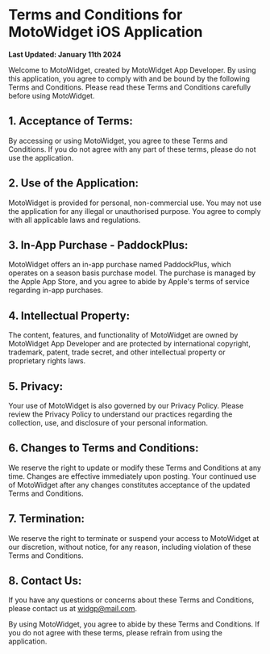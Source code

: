 # Terms and Conditions for MotoWidget iOS Application

**Last Updated: January 11th 2024**

Welcome to MotoWidget, created by MotoWidget App Developer. By using this application, you agree to comply with and be bound by the following Terms and Conditions. Please read these Terms and Conditions carefully before using MotoWidget.

## 1. Acceptance of Terms:
By accessing or using MotoWidget, you agree to these Terms and Conditions. If you do not agree with any part of these terms, please do not use the application.

## 2. Use of the Application:
MotoWidget is provided for personal, non-commercial use. You may not use the application for any illegal or unauthorised purpose. You agree to comply with all applicable laws and regulations.

## 3. In-App Purchase - PaddockPlus:
MotoWidget offers an in-app purchase named PaddockPlus, which operates on a season basis purchase model. The purchase is managed by the Apple App Store, and you agree to abide by Apple's terms of service regarding in-app purchases.

## 4. Intellectual Property:
The content, features, and functionality of MotoWidget are owned by MotoWidget App Developer and are protected by international copyright, trademark, patent, trade secret, and other intellectual property or proprietary rights laws.

## 5. Privacy:
Your use of MotoWidget is also governed by our Privacy Policy. Please review the Privacy Policy to understand our practices regarding the collection, use, and disclosure of your personal information.

## 6. Changes to Terms and Conditions:
We reserve the right to update or modify these Terms and Conditions at any time. Changes are effective immediately upon posting. Your continued use of MotoWidget after any changes constitutes acceptance of the updated Terms and Conditions.

## 7. Termination:
We reserve the right to terminate or suspend your access to MotoWidget at our discretion, without notice, for any reason, including violation of these Terms and Conditions.

## 8. Contact Us:
If you have any questions or concerns about these Terms and Conditions, please contact us at widgp@mail.com.

By using MotoWidget, you agree to abide by these Terms and Conditions. If you do not agree with these terms, please refrain from using the application.
